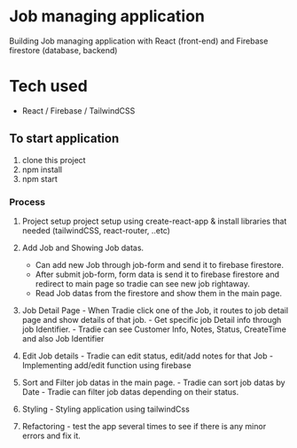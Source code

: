 # Job managing application

Building Job managing application with React (front-end) and Firebase firestore (database, backend)

# Tech used 
- React / Firebase / TailwindCSS

## To start application
  1. clone this project
  2. npm install
  3. npm start

### Process

  1. Project setup 
     project setup using create-react-app & install libraries that needed (tailwindCSS, react-router, ..etc)
  
  2. Add Job and Showing Job datas. 
     - Can add new Job through job-form and send it to firebase firestore.
     - After submit job-form, form data is send it to firebase firestore and redirect to main page so tradie can see new job rightaway.
     - Read Job datas from the firestore and show them in the main page.
  
  3. Job Detail Page
    - When Tradie click one of the Job, it routes to job detail page and show details of that job.
    - Get specific job Detail info through job Identifier. 
    - Tradie can see Customer Info, Notes, Status, CreateTime and also Job Identifier
  
  4. Edit Job details
    - Tradie can edit status, edit/add notes for that Job
    - Implementing add/edit function using firebase

  5. Sort and Filter job datas in the main page.
    - Tradie can sort job datas by Date
    - Tradie can filter job datas depending on their status.
    
  6. Styling 
    - Styling application using tailwindCss
  
  7. Refactoring
    - test the app several times to see if there is any minor errors and fix it.


  



